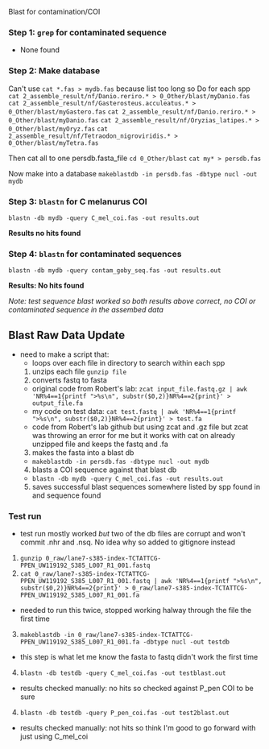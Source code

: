 Blast for contamination/COI
### Step 1: `grep` for contaminated sequence
- None found

### Step 2: Make database
Can't use `cat *.fas > mydb.fas` because list too long so
Do for each spp
`cat 2_assemble_result/nf/Danio.reriro.* > 0_Other/blast/myDanio.fas`
`cat 2_assemble_result/nf/Gasterosteus.acculeatus.* > 0_Other/blast/myGastero.fas`
`cat 2_assemble_result/nf/Danio.reriro.* > 0_Other/blast/myDanio.fas`
`cat 2_assemble_result/nf/Oryzias_latipes.* > 0_Other/blast/myOryz.fas`
`cat 2_assemble_result/nf/Tetraodon_nigroviridis.* > 0_Other/blast/myTetra.fas`

Then cat all to one persdb.fasta_file
`cd 0_Other/blast`
`cat my* > persdb.fas`

Now make into a database
`makeblastdb -in persdb.fas -dbtype nucl -out mydb`

### Step 3: `blastn` for C melanurus COI

`blastn -db mydb -query C_mel_coi.fas -out results.out`

**Results no hits found**

### Step 4: `blastn` for contaminated sequences

`blastn -db mydb -query contam_goby_seq.fas -out results.out`

**Results: No hits found**

*Note: test sequence blast worked so both results above correct, no COI or contaminated sequence in the assembed data*

## Blast Raw Data Update
- need to make a script that:
  - loops over each file in directory to search within each spp
  1. unzips each file `gunzip file`
  2.  converts fastq to fasta
    - original code from Robert's lab: `zcat input_file.fastq.gz | awk 'NR%4==1{printf ">%s\n", substr($0,2)}NR%4==2{print}' > output_file.fa`
    - my code on test data: `cat test.fastq | awk 'NR%4==1{printf ">%s\n", substr($0,2)}NR%4==2{print}' > test.fa`
    - code from Robert's lab github but using zcat and .gz file but zcat was throwing an error for me but it works with cat on already unzipped file and keeps the fastq and .fa
  3. makes the fasta into a blast db
    - `makeblastdb -in persdb.fas -dbtype nucl -out mydb`
  4. blasts a COI sequence against that blast db
    - `blastn -db mydb -query C_mel_coi.fas -out results.out`
  5. saves successful blast sequences somewhere listed by spp found in and sequence found

### Test run
- test run mostly worked *but* two of the db files are corrupt and won't commit .nhr and .nsq. No idea why so added to gitignore instead
1. `gunzip 0_raw/lane7-s385-index-TCTATTCG-PPEN_UW119192_S385_L007_R1_001.fastq`
2. `cat 0_raw/lane7-s385-index-TCTATTCG-PPEN_UW119192_S385_L007_R1_001.fastq | awk 'NR%4==1{printf ">%s\n", substr($0,2)}NR%4==2{print}' > 0_raw/lane7-s385-index-TCTATTCG-PPEN_UW119192_S385_L007_R1_001.fa`
  - needed to run this twice, stopped working halway through the file the first time
3. `makeblastdb -in 0_raw/lane7-s385-index-TCTATTCG-PPEN_UW119192_S385_L007_R1_001.fa -dbtype nucl -out testdb`
  - this step is what let me know the fasta to fastq didn't work the first time
4. `blastn -db testdb -query C_mel_coi.fas -out testblast.out`
  - results checked manually: no hits so checked against P_pen COI to be sure
4. `blastn -db testdb -query P_pen_coi.fas -out test2blast.out`  
  - results checked manually: not hits so think I'm good to go forward with just using C_mel_coi
